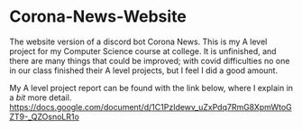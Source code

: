 # Corona-News-Website
The website version of a discord bot Corona News. This is my A level project for my Computer Science course at college. It is unfinished, and there are many things that could be improved; with covid difficulties no one in our class finished their A level projects, but I feel I did a good amount.

My A level project report can be found with the link below, where I explain in a *bit*  more detail. 
https://docs.google.com/document/d/1C1PzIdewv_uZxPdq7RmG8XpmWtoGZT9-_QZOsnoLR1o
